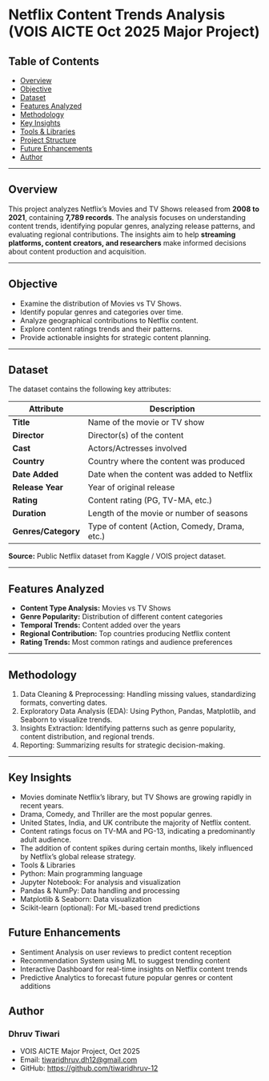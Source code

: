 # Netflix Content Trends Analysis (VOIS AICTE Oct 2025 Major Project)

## Table of Contents
- [Overview](#overview)
- [Objective](#objective)
- [Dataset](#dataset)
- [Features Analyzed](#features-analyzed)
- [Methodology](#methodology)
- [Key Insights](#key-insights)
- [Tools & Libraries](#tools--libraries)
- [Project Structure](#project-structure)
- [Future Enhancements](#future-enhancements)
- [Author](#author)

---

## Overview
This project analyzes Netflix’s Movies and TV Shows released from **2008 to 2021**, containing **7,789 records**. The analysis focuses on understanding content trends, identifying popular genres, analyzing release patterns, and evaluating regional contributions. The insights aim to help **streaming platforms, content creators, and researchers** make informed decisions about content production and acquisition.

---

## Objective
- Examine the distribution of Movies vs TV Shows.  
- Identify popular genres and categories over time.  
- Analyze geographical contributions to Netflix content.  
- Explore content ratings trends and their patterns.  
- Provide actionable insights for strategic content planning.

---

## Dataset
The dataset contains the following key attributes:

| Attribute      | Description |
|----------------|-------------|
| **Title**      | Name of the movie or TV show |
| **Director**   | Director(s) of the content |
| **Cast**       | Actors/Actresses involved |
| **Country**    | Country where the content was produced |
| **Date Added** | Date when the content was added to Netflix |
| **Release Year** | Year of original release |
| **Rating**     | Content rating (PG, TV-MA, etc.) |
| **Duration**   | Length of the movie or number of seasons |
| **Genres/Category** | Type of content (Action, Comedy, Drama, etc.) |

**Source:** Public Netflix dataset from Kaggle / VOIS project dataset.

---

## Features Analyzed
- **Content Type Analysis:** Movies vs TV Shows  
- **Genre Popularity:** Distribution of different content categories  
- **Temporal Trends:** Content added over the years  
- **Regional Contribution:** Top countries producing Netflix content  
- **Rating Trends:** Most common ratings and audience preferences  

---

## Methodology
1. Data Cleaning & Preprocessing: Handling missing values, standardizing formats, converting dates.
2. Exploratory Data Analysis (EDA): Using Python, Pandas, Matplotlib, and Seaborn to visualize trends.
3. Insights Extraction: Identifying patterns such as genre popularity, content distribution, and regional trends.
4. Reporting: Summarizing results for strategic decision-making.

---

## Key Insights

- Movies dominate Netflix’s library, but TV Shows are growing rapidly in recent years.
- Drama, Comedy, and Thriller are the most popular genres.
- United States, India, and UK contribute the majority of Netflix content.
- Content ratings focus on TV-MA and PG-13, indicating a predominantly adult audience.
- The addition of content spikes during certain months, likely influenced by Netflix’s global release strategy.
- Tools & Libraries
- Python: Main programming language
- Jupyter Notebook: For analysis and visualization
- Pandas & NumPy: Data handling and processing
- Matplotlib & Seaborn: Data visualization
- Scikit-learn (optional): For ML-based trend predictions

## Future Enhancements

- Sentiment Analysis on user reviews to predict content reception
- Recommendation System using ML to suggest trending content
- Interactive Dashboard for real-time insights on Netflix content trends
- Predictive Analytics to forecast future popular genres or content additions

## Author

### Dhruv Tiwari
- VOIS AICTE Major Project, Oct 2025
- Email: tiwaridhruv.dh12@gmail.com
- GitHub: https://github.com/tiwaridhruv-12
